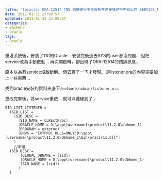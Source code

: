 ```yaml
---
title: '[oracle] ORA-12514 TNS 監聽進程不能解析在連接描述符中給出的 SERVICE_NAME'
date: 2011-01-31 23:09:57
updated: 2011-01-31 23:09:57
categories:
- Backend
- Oracle
tags:
- Oracle
---
```

重灌系統後，安裝了11G的Oracle...
安裝完後進去SYS的user都沒問題...
但把service改為手動啟動...
再次開啟時，卻出現了ORA-12514的錯誤訊息...

<!--more-->

原本以為有service沒啟動到...
但去查了一下才發現...
是listener.ora的內容需要加上一些東西...

找到oracle安裝的資料夾底下`/network/admin/listener.ora`

更改完畢後，將service重啟...
就可以連線到了...

```
SID_LIST_LISTENER =
  (SID_LIST =
    (SID_DESC =
      (SID_NAME = CLRExtProc)
      (ORACLE_HOME = D:\app\[username]\product\11.2.0\dbhome_1)
      (PROGRAM = extproc)
      (ENVS = "EXTPROC_DLLS=ONLY:D:\app\[username]\product\11.2.0\dbhome_1\bin\oraclr11.dll")
    )
    //新增
  (SID_DESC =
       (GLOBAL_DBNAME = [sid])
       (ORACLE_HOME = D:\app\[username]\product\11.2.0\dbhome_1)  
       (SID_NAME = [sid])
      )
  )
```
